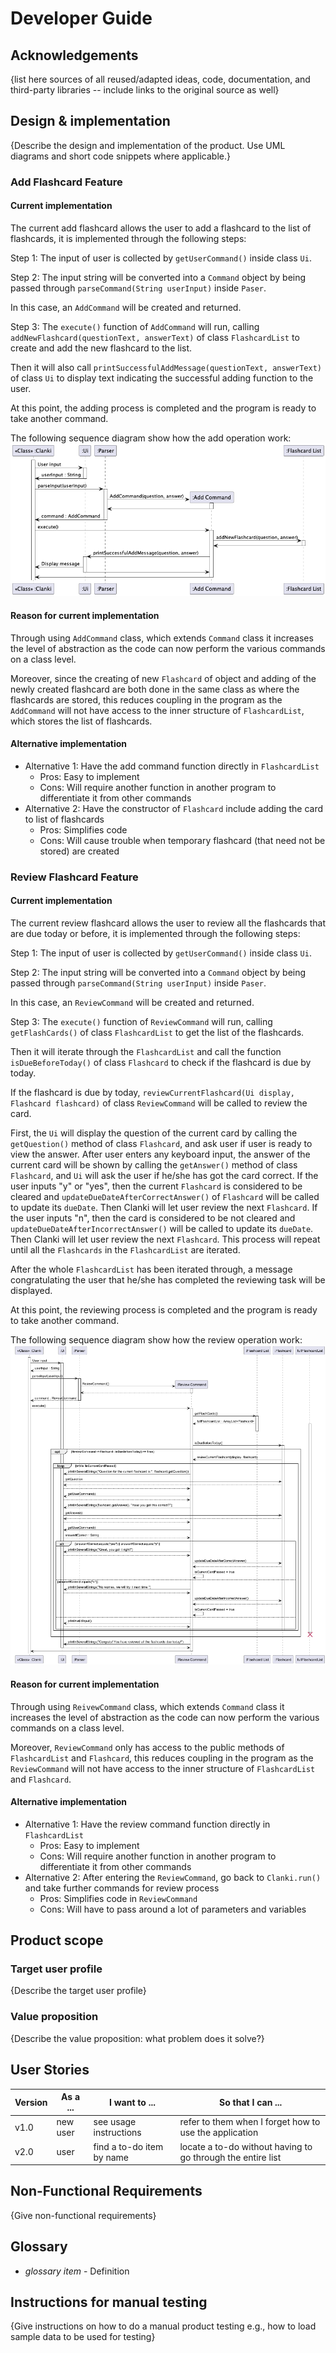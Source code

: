 # Developer Guide

## Acknowledgements

{list here sources of all reused/adapted ideas, code, documentation, and third-party libraries -- include links to the
original source as well}

## Design & implementation

{Describe the design and implementation of the product. Use UML diagrams and short code snippets where applicable.}

### Add Flashcard Feature

#### Current implementation

The current add flashcard allows the user to add a flashcard to the list of flashcards,
it is implemented through the following steps:

Step 1:
The input of user is collected by `getUserCommand()` inside class `Ui`.

Step 2:
The input string will be converted into a `Command` object by being passed through
`parseCommand(String userInput)` inside `Paser`.

In this case, an `AddCommand` will be created and returned.

Step 3:
The `execute()` function of `AddCommand` will run, calling `addNewFlashcard(questionText, answerText)`
of class `FlashcardList` to create and add the new flashcard to the list.

Then it will also call `printSuccessfulAddMessage(questionText, answerText)` of class `Ui`
to display text indicating the successful adding function to the user.

At this point, the adding process is completed and the program is ready to take another
command.

The following sequence diagram show how the add operation work:
![AddFlashcard-0.png](umlDiagrams%2FAddFlashcard-0.png)

#### Reason for current implementation

Through using `AddCommand` class, which extends `Command` class it increases the level of
abstraction as the code can now perform the various commands on a class level.

Moreover, since the creating of new `Flashcard` of object and adding of the newly created
flashcard are both done in the same class as where the flashcards are stored, this reduces
coupling in the program as the `AddCommand` will not have access to the inner structure of
`FlashcardList`, which stores the list of flashcards.

#### Alternative implementation

- Alternative 1: Have the add command function directly in `FlashcardList`
    - Pros: Easy to implement
    - Cons: Will require another function in another program to differentiate it from other
      commands
- Alternative 2: Have the constructor of `Flashcard` include adding the card to list of flashcards
    - Pros: Simplifies code
    - Cons: Will cause trouble when temporary flashcard (that need not be stored) are
      created

### Review Flashcard Feature

#### Current implementation

The current review flashcard allows the user to review all the flashcards that are due today or before,
it is implemented through the following steps:

Step 1:
The input of user is collected by `getUserCommand()` inside class `Ui`.

Step 2:
The input string will be converted into a `Command` object by being passed through
`parseCommand(String userInput)` inside `Paser`.

In this case, an `ReviewCommand` will be created and returned.

Step 3:
The `execute()` function of `ReviewCommand` will run, calling `getFlashCards()`
of class `FlashcardList` to get the list of the flashcards.

Then it will iterate through the `FlashcardList` and call the function `isDueBeforeToday()` of class `Flashcard` to
check if the flashcard is due by today.

If the flashcard is due by today, `reviewCurrentFlashcard(Ui display, Flashcard flashcard)` of class `ReviewCommand`
will be called to review the card.

First, the `Ui` will display the question of the current card by calling the `getQuestion()` method of
class `Flashcard`, and ask user if user is ready to view the answer. After user enters any keyboard input, the answer of
the current card will be shown by calling the `getAnswer()` method of class `Flashcard`, and `Ui` will ask the user if
he/she has got the card correct. If the user inputs "y"  or "yes", then the current `Flashcard` is considered to be
cleared and `updateDueDateAfterCorrectAnswer()` of `Flashcard` will be called to update its `dueDate`. Then Clanki will
let user review the next `Flashcard`. If the user inputs "n", then the card is considered to be not cleared
and `updateDueDateAfterIncorrectAnswer()` will be called to update its `dueDate`. Then Clanki will let user review the
next `Flashcard`. This process will repeat until all the `Flashcards` in the `FlashcardList` are iterated.

After the whole `FlashcardList` has been iterated through, a message congratulating the user that he/she has completed
the reviewing task will be displayed.

At this point, the reviewing process is completed and the program is ready to take another command.

The following sequence diagram show how the review operation work:
![ReviewFlashcard-0.png](umlDiagrams%2FReviewFlashcard-0.png)

#### Reason for current implementation

Through using `ReivewCommand` class, which extends `Command` class it increases the level of
abstraction as the code can now perform the various commands on a class level.

Moreover, `ReviewCommand` only has access to the public methods of `FlashcardList` and `Flashcard`, this reduces
coupling in the program as the `ReviewCommand` will not have access to the inner structure of
`FlashcardList` and `Flashcard`.

#### Alternative implementation

- Alternative 1: Have the review command function directly in `FlashcardList`
    - Pros: Easy to implement
    - Cons: Will require another function in another program to differentiate it from other
      commands
- Alternative 2: After entering the `ReviewCommand`, go back to `Clanki.run()` and take further commands for review
  process
    - Pros: Simplifies code in `ReviewCommand`
    - Cons: Will have to pass around a lot of parameters and variables

## Product scope

### Target user profile

{Describe the target user profile}

### Value proposition

{Describe the value proposition: what problem does it solve?}

## User Stories

| Version | As a ... | I want to ...             | So that I can ...                                           |
|---------|----------|---------------------------|-------------------------------------------------------------|
| v1.0    | new user | see usage instructions    | refer to them when I forget how to use the application      |
| v2.0    | user     | find a to-do item by name | locate a to-do without having to go through the entire list |

## Non-Functional Requirements

{Give non-functional requirements}

## Glossary

* *glossary item* - Definition

## Instructions for manual testing

{Give instructions on how to do a manual product testing e.g., how to load sample data to be used for testing}
